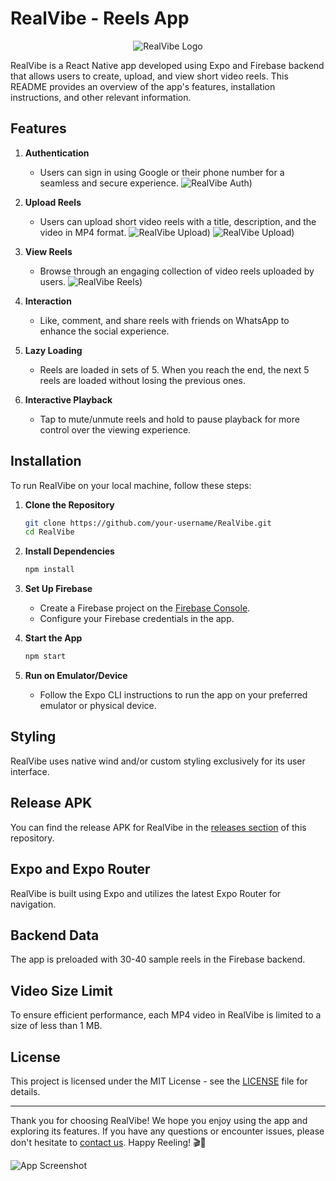
# RealVibe - Reels App

<div style="text-align: center;">
  <img src="https://res.cloudinary.com/dqhyudo4x/image/upload/c_scale,w_300/v1695620272/Taza_tiw0qz.png" alt="RealVibe Logo">
</div>

RealVibe is a React Native app developed using Expo and Firebase backend that allows users to create, upload, and view short video reels. This README provides an overview of the app's features, installation instructions, and other relevant information.

## Features

1. **Authentication**
   - Users can sign in using Google or their phone number for a seamless and secure experience.
![RealVibe Auth ](https://res.cloudinary.com/dqhyudo4x/image/upload/v1695620233/Login_vugrk0.jpg))

2. **Upload Reels**
   - Users can upload short video reels with a title, description, and the video in MP4 format.
![RealVibe Upload ](https://res.cloudinary.com/dqhyudo4x/image/upload/v1695620234/upload-2_qhhcrw.jpg))
![RealVibe Upload ](https://res.cloudinary.com/dqhyudo4x/image/upload/v1695620234/Upload_gjhcea.jpg))

3. **View Reels**
   - Browse through an engaging collection of video reels uploaded by users.
![RealVibe Reels ](https://res.cloudinary.com/dqhyudo4x/image/upload/v1695620233/Reel_qvcz7u.jpg))

4. **Interaction**
   - Like, comment, and share reels with friends on WhatsApp to enhance the social experience.

5. **Lazy Loading**
   - Reels are loaded in sets of 5. When you reach the end, the next 5 reels are loaded without losing the previous ones.

6. **Interactive Playback**
   - Tap to mute/unmute reels and hold to pause playback for more control over the viewing experience.

## Installation

To run RealVibe on your local machine, follow these steps:

1. **Clone the Repository**
   ```bash
   git clone https://github.com/your-username/RealVibe.git
   cd RealVibe
   ```

2. **Install Dependencies**
   ```bash
   npm install
   ```

3. **Set Up Firebase**
   - Create a Firebase project on the [Firebase Console](https://console.firebase.google.com/).
   - Configure your Firebase credentials in the app.

4. **Start the App**
   ```bash
   npm start
   ```

5. **Run on Emulator/Device**
   - Follow the Expo CLI instructions to run the app on your preferred emulator or physical device.

## Styling

RealVibe uses native wind and/or custom styling exclusively for its user interface.

## Release APK

You can find the release APK for RealVibe in the [releases section](https://github.com/your-username/RealVibe/releases) of this repository.

## Expo and Expo Router

RealVibe is built using Expo and utilizes the latest Expo Router for navigation.

## Backend Data

The app is preloaded with 30-40 sample reels in the Firebase backend.

## Video Size Limit

To ensure efficient performance, each MP4 video in RealVibe is limited to a size of less than 1 MB.



## License

This project is licensed under the MIT License - see the [LICENSE](LICENSE) file for details.

---

Thank you for choosing RealVibe! We hope you enjoy using the app and exploring its features. If you have any questions or encounter issues, please don't hesitate to [contact us](mailto:contact@realvibeapp.com). Happy Reeling! 🎬📲

![App Screenshot](https://res.cloudinary.com/dqhyudo4x/image/upload/v1695620233/Reel_qvcz7u.jpg)
```


